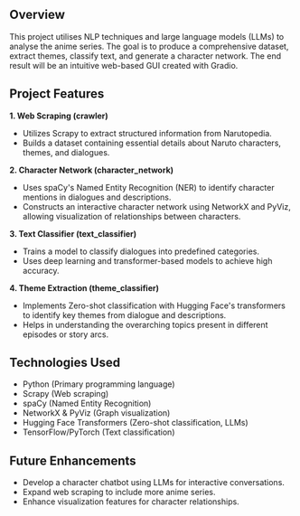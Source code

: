 ## Overview
This project utilises NLP techniques and large language models (LLMs) to analyse the anime series. The goal is to produce a comprehensive dataset, extract themes, classify text, and generate a character network. The end result will be an intuitive web-based GUI created with Gradio.

## Project Features

**1. Web Scraping (crawler)**
   - Utilizes Scrapy to extract structured information from Narutopedia.
   - Builds a dataset containing essential details about Naruto characters, themes, and dialogues.

**2. Character Network (character_network)**
  - Uses spaCy's Named Entity Recognition (NER) to identify character mentions in dialogues and descriptions.
  - Constructs an interactive character network using NetworkX and PyViz, allowing visualization of relationships between characters.

**3. Text Classifier (text_classifier)**
  - Trains a model to classify dialogues into predefined categories.
  - Uses deep learning and transformer-based models to achieve high accuracy.

**4. Theme Extraction (theme_classifier)**
   - Implements Zero-shot classification with Hugging Face's transformers to identify key themes from dialogue and descriptions.
   - Helps in understanding the overarching topics present in different episodes or story arcs.
  
## Technologies Used
- Python (Primary programming language)
- Scrapy (Web scraping)
- spaCy (Named Entity Recognition)
- NetworkX & PyViz (Graph visualization)
- Hugging Face Transformers (Zero-shot classification, LLMs)
- TensorFlow/PyTorch (Text classification)

## Future Enhancements
  - Develop a character chatbot using LLMs for interactive conversations.
  - Expand web scraping to include more anime series.
  - Enhance visualization features for character relationships.

